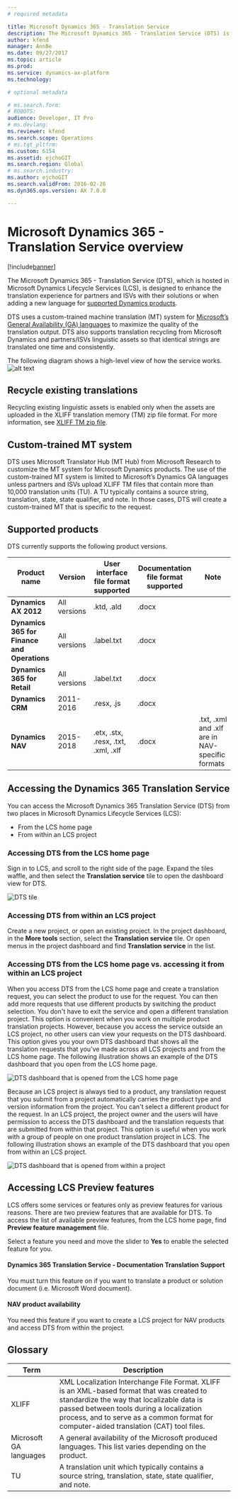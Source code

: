 ```yaml
---
# required metadata

title: Microsoft Dynamics 365 - Translation Service
description: The Microsoft Dynamics 365 - Translation Service (DTS) is designed to enhance the partner and ISV translation experience of their solutions or when adding a new language for supported Microsoft Dynamics products.
author: kfend
manager: AnnBe
ms.date: 09/27/2017
ms.topic: article
ms.prod: 
ms.service: dynamics-ax-platform
ms.technology: 

# optional metadata

# ms.search.form: 
# ROBOTS: 
audience: Developer, IT Pro
# ms.devlang: 
ms.reviewer: kfend
ms.search.scope: Operations
# ms.tgt_pltfrm: 
ms.custom: 6154
ms.assetid: ejchoGIT
ms.search.region: Global
# ms.search.industry: 
ms.author: ejchoGIT
ms.search.validFrom: 2016-02-28
ms.dyn365.ops.version: AX 7.0.0

---
```


# Microsoft Dynamics 365 - Translation Service overview

[!include[banner](../includes/banner.md)]

The Microsoft Dynamics 365 - Translation Service (DTS), which is hosted in Microsoft Dynamics Lifecycle Services (LCS), is designed to enhance the translation experience for partners and ISVs with their solutions or when adding a new language for [supported Dynamics products](./translation-service-overview.md#supported-products).  

DTS uses a custom-trained machine translation (MT) system for [Microsoft’s General Availability (GA) languages](./use-translation-service.md#glossary) to maximize the quality of the translation output. DTS also supports translation recycling from Microsoft Dynamics and partners/ISVs linguistic assets so that identical strings are translated one time and consistently. 

The following diagram shows a high-level view of how the service works. ![alt text](./media/dts-overview.png "How the DTS works")
 
## Recycle existing translations
Recycling existing linguistic assets is enabled only when the assets are uploaded in the XLIFF translation memory (TM) zip file format. For more information, see [XLIFF TM zip file](./use-translation-service.md#xliff-translation-memory-tm).

## Custom-trained MT system
DTS uses Microsoft Translator Hub (MT Hub) from Microsoft Research to customize the MT system for Microsoft Dynamics products.
The use of the custom-trained MT system is limited to Microsoft’s Dynamics GA languages unless partners and ISVs upload XLIFF TM files that contain more than 10,000 translation units (TU). A TU typically contains a source string, translation, state, state qualifier, and note. In those cases, DTS will create a custom-trained MT that is specific to the request. 

## Supported products
DTS currently supports the following product versions.  

Product name |	Version |	User interface file format supported |	Documentation file format supported | Note
--- | --- | --- | --- | ---
**Dynamics AX 2012**	| All versions	| .ktd, .ald	| .docx |
**Dynamics 365 for Finance and Operations** | All versions |	.label.txt	| .docx | 
**Dynamics 365 for Retail** | All versions | .label.txt | .docx | 
**Dynamics CRM**	| 2011-2016 |	.resx, .js	| .docx | 
**Dynamics NAV** | 2015-2018	| .etx, .stx, .resx, .txt, .xml, .xlf | .docx |	.txt, .xml and .xlf are in NAV-specific formats


## Accessing the Dynamics 365 Translation Service
You can access the Microsoft Dynamics 365 Translation Service (DTS) from two places in Microsoft Dynamics Lifecycle Services (LCS):

- From the LCS home page
- From within an LCS project

### Accessing DTS from the LCS home page
Sign in to LCS, and scroll to the right side of the page. Expand the tiles waffle, and then select the **Translation service** tile to open the dashboard view for DTS. 

![DTS tile](./media/dts-tile.png "DTS tile")

### Accessing DTS from within an LCS project
Create a new project, or open an existing project. In the project dashboard, in the **More tools** section, select the **Translation service** tile. Or open menus in the project dashboard and find **Translation service** in the list.

### Accessing DTS from the LCS home page vs. accessing it from within an LCS project
When you access DTS from the LCS home page and create a translation request, you can select the product to use for the request. You can then add more requests that use different products by switching the product selection. You don't have to exit the service and open a different translation project. This option is convenient when you work on multiple product translation projects. However, because you access the service outside an LCS project, no other users can view your requests on the DTS dashboard. This option gives you your own DTS dashboard that shows all the translation requests that you've made across all LCS projects and from the LCS home page. The following illustration shows an example of the DTS dashboard that you open from the LCS home page.

![DTS dashboard that is opened from the LCS home page](./media/dts-home-dashboard.png "DTS dashboard that is opened from the LCS home page")

Because an LCS project is always tied to a product, any translation request that you submit from a project automatically carries the product type and version information from the project. You can't select a different product for the request. In an LCS project, the project owner and the users will have permission to access the DTS dashboard and the translation requests that are submitted from within that project. This option is useful when you work with a group of people on one product translation project in LCS. The following illustration shows an example of the DTS dashboard that you open from within an LCS project.

![DTS dashboard that is opened from within a project](./media/dts-project-dashboard.png "DTS dashboard that is opened from within a project")

## Accessing LCS Preview features
LCS offers some services or features only as preview features for various reasons. There are two preview features that are available for DTS. To access the list of available preview features, from the LCS home page, find **Preview feature management** file. 

Select a feature you need and move the slider to **Yes** to enable the selected feature for you. 

#### Dynamics 365 Translation Service - Documentation Translation Support
You must turn this feature on if you want to translate a product or solution document (i.e. Microsoft Word document).

#### NAV product availability
You need this feature if you want to create a LCS project for NAV products and access DTS from within the project. 


## Glossary
| Term                   | Description |
|------------------------|-------------|
| XLIFF                  | XML Localization Interchange File Format. XLIFF is an XML-based format that was created to standardize the way that localizable data is passed between tools during a localization process, and to serve as a common format for computer-aided translation (CAT) tool files. |
| Microsoft GA languages | A general availability of the Microsoft produced languages. This list varies depending on the product. |
| TU                     | A translation unit which typically contains a source string, translation, state, state qualifier, and note. |


